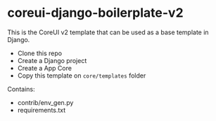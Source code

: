 # coreui-django-boilerplate-v2

This is the CoreUI v2 template that can be used as a base template in Django.

* Clone this repo
* Create a Django project
* Create a App Core
* Copy this template on `core/templates` folder

Contains:

* contrib/env_gen.py
* requirements.txt

